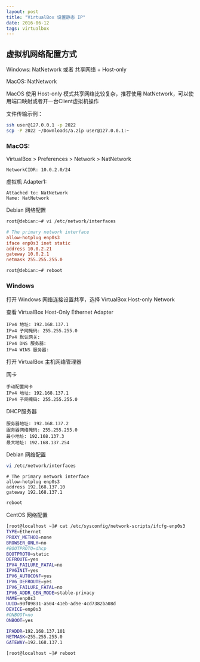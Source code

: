 ```yaml
---
layout: post
title: "VirtualBox 设置静态 IP"
date: 2016-06-12
tags: virtualbox
---
```


## 虚拟机网络配置方式

Windows: NatNetwork 或者 共享网络 + Host-only

MacOS: NatNetwork

MacOS 使用 Host-only 模式共享网络比较复杂，推荐使用 NatNetwork，可以使用端口映射或者开一台Client虚拟机操作

文件传输示例：

```bash
ssh user@127.0.0.1 -p 2022
scp -P 2022 ~/Downloads/a.zip user@127.0.0.1:~
```

### MacOS:

VirtualBox > Preferences > Network > NatNetwork

```text
NetworkCIDR: 10.0.2.0/24
```

虚拟机 Adapter1:

```text
Attached to: NatNetwork
Name: NatNetwork
```

Debian 网络配置

```bash
root@debian:~# vi /etc/network/interfaces
```

```conf
# The primary network interface
allow-hotplug enp0s3
iface enp0s3 inet static
address 10.0.2.21
gateway 10.0.2.1
netmask 255.255.255.0
```

```bash
root@debian:~# reboot
```

### Windows

打开 Windows 网络连接设置共享，选择 VirtualBox Host-only Network

查看 VirtualBox Host-Only Ethernet Adapter

```text
IPv4 地址: 192.168.137.1
IPv4 子网掩码: 255.255.255.0
IPv4 默认网关:
IPv4 DNS 服务器:
IPv4 WINS 服务器:
```

打开 VirtualBox 主机网络管理器

网卡

```text
手动配置网卡
IPv4 地址: 192.168.137.1
IPv4 子网掩码: 255.255.255.0
```

DHCP服务器

```text
服务器地址: 192.168.137.2
服务器网络掩码: 255.255.255.0
最小地址: 192.168.137.3
最大地址: 192.168.137.254
```

Debian 网络配置

```bash
vi /etc/network/interfaces
```

```text
# The primary network interface
allow-hotplug enp0s3
address 192.168.137.10
gateway 192.168.137.1
```

```bash
reboot
```

CentOS 网络配置

```bash
[root@localhost ~]# cat /etc/sysconfig/network-scripts/ifcfg-enp0s3
TYPE=Ethernet
PROXY_METHOD=none
BROWSER_ONLY=no
#BOOTPROTO=dhcp
BOOTPROTO=static
DEFROUTE=yes
IPV4_FAILURE_FATAL=no
IPV6INIT=yes
IPV6_AUTOCONF=yes
IPV6_DEFROUTE=yes
IPV6_FAILURE_FATAL=no
IPV6_ADDR_GEN_MODE=stable-privacy
NAME=enp0s3
UUID=90f09831-a504-41eb-ad9e-4cd7382ba08d
DEVICE=enp0s3
#ONBOOT=no
ONBOOT=yes

IPADDR=192.168.137.101
NETMASK=255.255.255.0
GATEWAY=192.168.137.1

[root@localhost ~]# reboot
```
